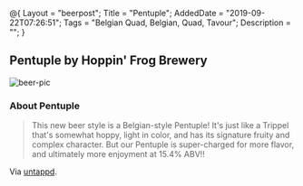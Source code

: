 @{
 Layout = "beerpost";
 Title = "Pentuple";
 AddedDate = "2019-09-22T07:26:51";
 Tags = "Belgian Quad, Belgian, Quad, Tavour";
 Description = "";
 }
 

## Pentuple by Hoppin' Frog Brewery

![beer-pic]

### About Pentuple

> This new beer style is a Belgian-style Pentuple! It's just like a Trippel that's somewhat hoppy, light in color, and has its signature fruity and complex character. But our Pentuple is super-charged for more flavor, and ultimately more enjoyment at 15.4% ABV!!

Via [untappd][untappd-url].

[untappd-url]: <https://untappd.com//b/hoppin-frog-brewery-pentuple/3179374>
[beer-pic]: https://jasonpowley.com/assets/img/2019-09-22-pentuple.jpeg "Pentuple by Hoppin' Frog Brewery"
